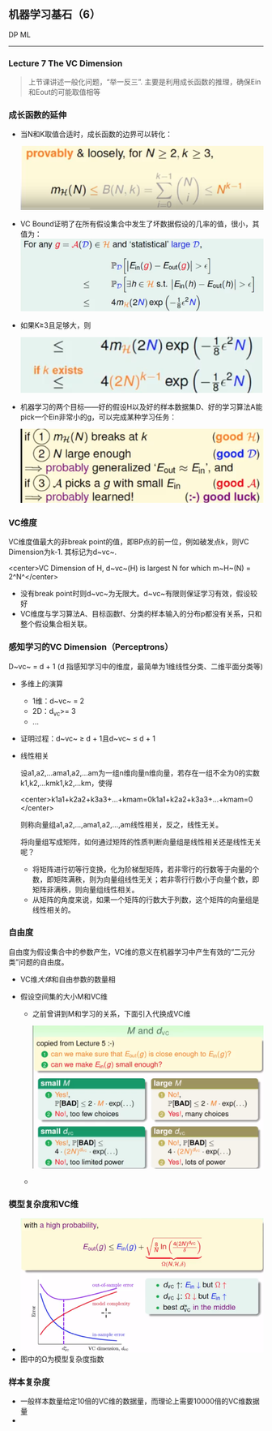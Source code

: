 ## 机器学习基石（6）

DP ML

------

### Lecture 7 The  VC Dimension

> 上节课讲述一般化问题，“举一反三”.  主要是利用成长函数的推理，确保Ein和Eout的可能取值相等

### 成长函数的延伸

- 当N和K取值合适时，成长函数的边界可以转化：

  ![1535938376487](assets/1535938376487.png)

- VC Bound证明了在所有假设集合中发生了坏数据假设的几率的值，很小，其值为：![1535938632453](assets/1535938632453.png)

- 如果K≥3且足够大，则

  ![1535938757397](assets/1535938757397.png)

- 机器学习的两个目标——好的假设H以及好的样本数据集D、好的学习算法A能pick一个Ein非常小的g，可以完成某种学习任务：

  ![1535938918841](assets/1535938918841.png)



### **VC维度**

VC维度值最大的非break point的值，即BP点的前一位，例如破发点k，则VC Dimension为k-1. 其标记为d~vc~.

\<center\>VC Dimension of H, d~vc~(H) is largest N for which m~H~(N) = 2^N^\</center\>

- 没有break point时则d~vc~为无限大。d~vc~有限则保证学习有效，假设较好
- VC维度与学习算法A、目标函数f、分类的样本输入的分布p都没有关系，只和整个假设集合相关联。

### 感知学习的VC Dimension（Perceptrons）

  D~vc~ = d + 1 (d 指感知学习中的维度，最简单为1维线性分类、二维平面分类等)

- 多维上的演算

  - 1维：d~vc~ = 2
  - 2D：d<sub>vc</sub>>= 3
  - ...

- 证明过程：d~vc~ ≥ d + 1且d~vc~ ≤ d + 1

- 线性相关

  设a1,a2,...ama1,a2,...am为一组n维向量n维向量，若存在一组不全为0的实数k1,k2,...kmk1,k2,...km，使得 

  \<center\>k1a1+k2a2+k3a3+...+kmam=0k1a1+k2a2+k3a3+...+kmam=0 \</center\>

  则称向量组a1,a2,...,ama1,a2,...,am线性相关，反之，线性无关。

  将向量组写成矩阵，如何通过矩阵的性质判断向量组是线性相关还是线性无关呢？

  - 将矩阵进行初等行变换，化为阶梯型矩阵，若非零行的行数等于向量的个数，即矩阵满秩，则为向量组线性无关；若非零行行数小于向量个数，即矩阵非满秩，则向量组线性相关。
  - 从矩阵的角度来说，如果一个矩阵的行数大于列数，这个矩阵的向量组是线性相关的。

### 自由度

 自由度为假设集合中的参数产生，VC维的意义在机器学习中产生有效的“二元分类”问题的自由度。

- VC维*大体*和自由参数的数量相

- 假设空间集的大小M和VC维

  - 之前曾讲到M和学习的关系，下面引入代换成VC维

    ![1535944525664](assets/1535944525664.png)

  - 

### 模型复杂度和VC维

- ![1535945053161](assets/1535945053161.png)
- 图中的Ω为模型复杂度指数

### 样本复杂度

- 一般样本数量给定10倍的VC维的数据量，而理论上需要10000倍的VC维数据量
-  







